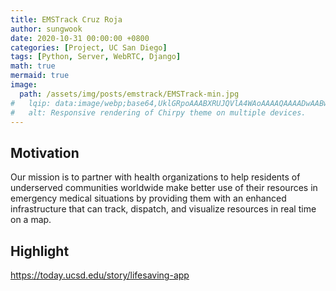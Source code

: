 ```yaml
---
title: EMSTrack Cruz Roja
author: sungwook
date: 2020-10-31 00:00:00 +0800
categories: [Project, UC San Diego]
tags: [Python, Server, WebRTC, Django]
math: true
mermaid: true
image:
  path: /assets/img/posts/emstrack/EMSTrack-min.jpg
#   lqip: data:image/webp;base64,UklGRpoAAABXRUJQVlA4WAoAAAAQAAAADwAABwAAQUxQSDIAAAARL0AmbZurmr57yyIiqE8oiG0bejIYEQTgqiDA9vqnsUSI6H+oAERp2HZ65qP/VIAWAFZQOCBCAAAA8AEAnQEqEAAIAAVAfCWkAALp8sF8rgRgAP7o9FDvMCkMde9PK7euH5M1m6VWoDXf2FkP3BqV0ZYbO6NA/VFIAAAA
#   alt: Responsive rendering of Chirpy theme on multiple devices.
---
```


## Motivation

Our mission is to partner with health organizations to help residents of underserved communities worldwide make better use of their resources in emergency medical situations by providing them with an enhanced infrastructure that can track, dispatch, and visualize resources in real time on a map.

## Highlight

https://today.ucsd.edu/story/lifesaving-app